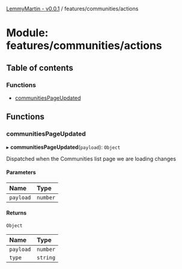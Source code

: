 [LemmyMartin - v0.0.1](../README.md) / features/communities/actions

# Module: features/communities/actions

## Table of contents

### Functions

- [communitiesPageUpdated](features_communities_actions.md#communitiespageupdated)

## Functions

### communitiesPageUpdated

▸ **communitiesPageUpdated**(`payload`): `Object`

Dispatched when the Communities list page we are loading changes

#### Parameters

| Name | Type |
| :------ | :------ |
| `payload` | `number` |

#### Returns

`Object`

| Name | Type |
| :------ | :------ |
| `payload` | `number` |
| `type` | `string` |
